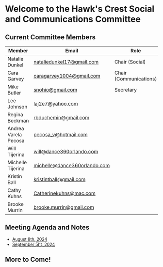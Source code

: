 # Welcome to the Hawk's Crest Social and Communications Committee

## Current Committee Members

| Member               | Email                                                        | Role                   |
| -------------------- | ------------------------------------------------------------ | ---------------------- |
| Natalie Dunkel       | [nataliedunkel17@gmail.com](nataliedunkel17@gmail.com)       | Chair (Social)         |
| Cara Garvey          | [caragarvey1004@gmail.com](caragarvey1004@gmail.com)         | Chair (Communications) |
| Mike Butler          | [snohio@gmail.com](snohio@gmail.com)                         | Secretary              |
| Lee Johnson          | [laj2e7@yahoo.com](laj2e7@yahoo.com)                         |                        |
| Regina Beckman       | [rbduchemin@gmail.com ](rbduchemin@gmail.com )               |                        |
| Andrea Varela Pecosa | [pecosa_v@hotmail.com](pecosa_v@hotmail.com)                 |                        |
| Will Tijerina        | [will@dance360orlando.com](will@dance360orlando.com)         |                        |
| Michelle Tijerina    | [michelle@dance360orlando.com](michelle@dance360orlando.com) |                        |
| Kristin Ball         | [kristintball@gmail.com](kristintball@gmail.com)             |                        |
| Cathy Kuhns          | [Catherinekuhns@mac.com](Catherinekuhns@mac.com)                              |                        |
| Brooke Murrin        | [brooke.murrin@gmail.com](brooke.murrin@gmail.com)                             |                        |

## Meeting Agenda and Notes

- [August 8th, 2024](./2024_08_08.md)
- [September 5ht, 2024](./2024_09_05.md)

## More to Come!

